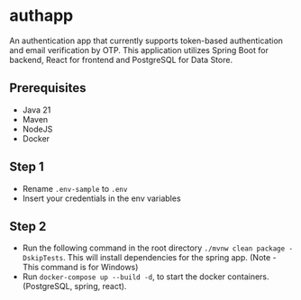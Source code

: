 # authapp
An authentication app that currently supports token-based authentication and email verification by OTP. This application utilizes Spring Boot for backend, React for frontend and PostgreSQL for Data Store.

## Prerequisites
* Java 21
* Maven
* NodeJS
* Docker
  
## Step 1
* Rename `.env-sample` to `.env`
* Insert your credentials in the env variables

## Step 2
* Run the following command in the root directory `./mvnw clean package -DskipTests`. This will install dependencies for the spring app. (Note - This command is for Windows)
* Run `docker-compose up --build -d`, to start the docker containers. (PostgreSQL, spring, react).
